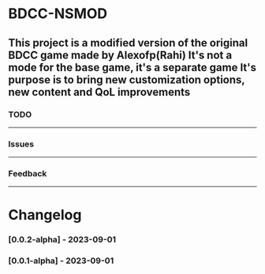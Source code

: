 # BDCC-NSMOD
This project is a modified version of the original BDCC game made by Alexofp(Rahi)
It's not a mode for the base game, it's a separate game
It's purpose is to bring new customization options, new content and QoL improvements
---
### TODO
---
### Issues
---
### Feedback
---
# Changelog
### [0.0.2-alpha] - 2023-09-01
### [0.0.1-alpha] - 2023-09-01
